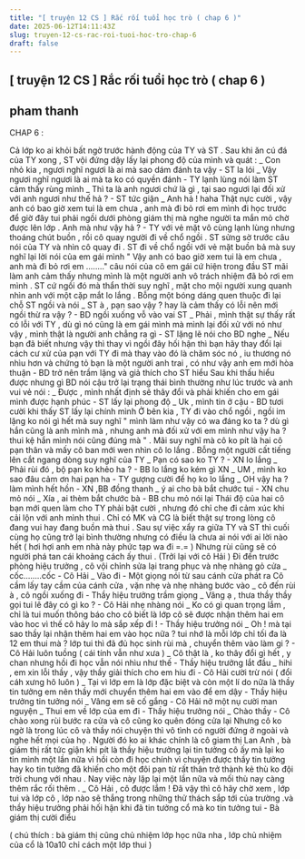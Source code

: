 ```yaml
---
title: "[ truyện 12 CS ] Rắc rối tuổi học trò ( chap 6 )"
date: 2025-06-12T14:11:43Z
slug: truyen-12-cs-rac-roi-tuoi-hoc-tro-chap-6
draft: false
---
```


## [ truyện 12 CS ] Rắc rối tuổi học trò ( chap 6 )

## pham thanh

CHAP 6 : 
 
Cả lớp ko ai khỏi bất ngờ trước hành động của TY và ST . Sau khi ăn cú đá của TY xong , ST vội đứng dậy lấy lại phong độ của mình và quát :
_ Con nhỏ kia , ngươi nghĩ ngươi là ai mà sao dám đánh ta vậy - ST la lói 
_ Vậy ngươi nghĩ ngươi là ai mà ta ko có quyền đánh - TY lạnh lùng nói làm ST cảm thấy rùng mình 
_ Thì ta là anh ngươi chứ là gì , tại sao ngươi lại đối xử với anh ngươi như thế hả ? - ST tức giận 
_ Anh hả ! haha Thật nực cười , vậy anh có bao giờ xem tui là em chưa , anh mà đi bỏ rơi em mình đi học trước để giờ đây tui phải ngồi dưới phòng giám thị mà nghe người ta mắn mỏ chờ được lên lớp . Anh mà như vậy hả ? - TY với vẻ mặt vô cùng lạnh lùng nhưng thoáng chút buồn , rồi cô quay người đi về chổ ngồi . 
ST sửng sờ trước câu nói của TY và nhìn cô quay đi . ST đi về chổ ngồi với vẻ mặt buồn bả mà suy nghĩ lại lời nói của em gái mình " Vậy anh có bao giờ xem tui là em chưa , anh mà đi bỏ rơi em ........" câu nói của cô em gái cứ hiện trong đầu ST mãi làm anh cảm thấy nhưng mình là một người anh vô trách nhiệm đã bỏ rơi em mình . ST cứ ngồi đó mà thẩn thời suy nghĩ , mặt cho mội người xung quanh nhìn anh với một cặp mắt lo lắng . Bỗng một bóng dáng quen thuộc đi lại chỗ ST ngồi và nói 
_ ST à , pạn sao vậy ? hay là cảm thấy có lỗi nên mới ngồi thừ ra vậy ? - BD ngồi xuống vỗ vào vai ST 
_ Phải , mình thật sự thấy rất có lỗi với TY , dù gì nó cũng là em gái mình mà mình lại đối xử với nó như vậy , mình thật là người anh chẳng ra gì  - ST lặng lẽ nói cho BD nghe 
_ Nếu bạn đã biết nhưng vậy thì thay vì ngồi đây hối hận thì bạn hãy thay đổi lại cách cư xử của pạn với TY đi mà thay vào đó là chăm sóc nó , iu thương nó nhìu hơn và chứng tỏ bạn là một người anh trai , có như vậy anh em mới hòa thuận - BD trở nên trầm lặng và giả thích cho ST hiểu 
Sau khi thấu hiểu được nhưng gì BD nói cậu trở lại trạng thái bình thường như lúc trước và anh vui vẻ nói : 
_ Được , mình nhất định sẽ thây đổi và phải khiến cho em gái mình được hạnh phúc - ST lấy lại phong độ 
_ Uk , mình tin ở cậu - BD tươi cười khi thấy ST lấy lại chính mình 
Ở bên kia , TY đi vào chổ ngồi , ngồi im lặng ko nói gì hết mà suy nghĩ " mình làm như vậy có wa đáng ko ta ? dù gì hắn cũng là anh mình mà , nhưng anh mà đối xử với em mình như vậy ha ? thui kệ hắn mình nói cũng đúng mà " . Mãi suy nghĩ mà cô ko pít là hai cô pạn thân và mấy cô ban mới wen nhìn cô lo lắng . Bỗng một người cất tiếng lên cắt ngang dòng suy nghĩ của TY 
_ Pạn có sao ko TY ? - XN lo lắng 
_ Phải rùi đó , bộ pạn ko khẻo ha ? - BB lo lắng ko kém gì XN 
_ UM , mình ko sao đâu cảm ơn hai pạn ha - TY gượng cười để họ ko lo lắng 
_ OH vậy ha ? làm mình hết hồn - XN ,BB đồng thanh 
_ ý ai cho bà bắt chước tui - XN chu mỏ nói 
_ Xía , ai thèm bắt chước bà - BB chu mỏ nói lại 
Thái độ của hai cô bạn mới quen làm cho TY phải bật cười , nhưng đó chỉ che đi cảm xúc khi cải lộn với anh mình thui . Chỉ có MK và CG là biết thật sự trong lòng cô đang vui hay đang buồn mà thui .
Sau sự việc xẩy ra giữa TY và ST thì cuối cùng họ cũng trở lại bình thường nhưng có điều là chưa ai nói với ai lời nào hết ( hơi hợi anh em nhà này phức tạp wa đi =.= ) Nhưng rùi cũng sẽ có người phá tan cái khoảng cách ấy thui .
(Trởi lại với cô Hải )
Đi đến trước phòng hiệu trưởng , cô vội chỉnh sửa lại trang phục và nhẹ nhàng gỏ cửa
_ cốc........cốc - Cô Hải
_ Vào đi - Một giọng nói từ sau cánh cửa phát ra
Cô cầm lấy tay cầm của cánh cửa , vặn nhẹ và nhẹ nhàng bước vào
_ cô đến rùi à , cô ngồi xuống đi - Thầy hiệu trưởng trầm giọng
_ Vâng ạ , thưa thầy thầy gọi tui lê đây có gì ko ? - Cô Hải nhẹ nhàng nói
_ Ko có gì quan trọng lắm , chỉ là tui muốn thông báo cho cô biết là lớp cô sẽ được nhận thêm hai em vào hoc vì thế cô hảy lo mà sắp xếp đi ! - Thầy hiệu trưởng nói
_ Oh ! mà tại sao thầy lại nhận thêm hai em vào học nữa ? tui nhớ là mỗi lớp chỉ tối đa là 12 em thui mà ? lớp tui thì đã đủ học sinh rùi mà , chuyển thêm vào làm gi ? - Cô Hải luôn tuồng ( cái tính vẫn như xưa ) 
_ Cô thật là , ko thây đổi gì hết , y chan nhưng hồi đi học vẫn nói nhìu như thế - Thầy hiệu trưởng lắt đầu
_ hihi , em xin lỗi thầy , vậy thầy giải thích cho em hiu đi - Cô Hải cười trừ nói ( đổi cáh xưng hô luôn )
_ Tại vì lớp em là lớp đặc biệt và còn một lí do nữa là thầy tin tưởng em nên thầy mới chuyển thêm hai em vào để em dậy - Thầy hiệu trưởng tin tưởng nói
_ Vâng em sẽ cố gắng - Cô Hải nở một nụ cười man nguyện
_ Thui em về lớp của em đi - Thầy hiệu trưởng nói
_ Chào thầy - Cô chào xong rùi bước ra cửa và cô cũng ko quên đóng cửa lại
Nhưng cô ko ngờ là trong lúc cô và thầy nói chuyện thì vô tình có người đứng ở ngoài và nghe hết mọi của họ . Người đó ko ai khác chính là cô giam thị Lan Anh , bà giám thị rất tức giận khi pít là thầy hiệu trưởng lại tin tưởng cô ấy mà lại ko tin mình một lần nữa vì hồi còn đi học chính vì chuyện được thầy tin tưởng hay ko tin tưởng đã khiến cho một đôi pạn từ rất thân trở thành kẻ thù ko đội trời chung với nhau . Nay việc này lặp lại một lần nữa và mối thù nay càng thêm rắc rối thêm . 
_ Cô Hải , cô được lắm ! Đã vậy thì cô hãy chờ xem , lớp tui và lớp cô , lớp nào sẽ thắng trong những thử thách sắp tới của trường .và thầy hiệu trưởng phải hối hận khi đã tin tưởng cổ mà ko tin tưởng tui - Bà giám thị cười điểu 
 
( chú thích : bà giám thị cũng chủ nhiệm lớp học nữa nha , lớp chủ nhiệm của cổ là 10a10 chỉ cách một lớp thui )